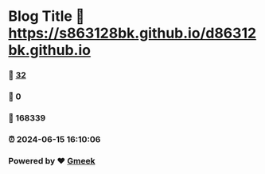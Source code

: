 # Blog Title :link: https://s863128bk.github.io/d86312bk.github.io 
### :page_facing_up: [32](https://s863128bk.github.io/d86312bk.github.io/tag.html) 
### :speech_balloon: 0 
### :hibiscus: 168339 
### :alarm_clock: 2024-06-15 16:10:06 
### Powered by :heart: [Gmeek](https://github.com/Meekdai/Gmeek)
